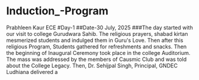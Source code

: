# Induction_-Program
Prabhleen Kaur ECE
#Day-1
##Date-30 July, 2025
###The day started with our visit to college Gurudwara Sahib. The religious prayers, shabad kirtan mesmerized students and indulged them in Guru's Love. 
Then after this religious Program, Students gathered for refreshments and snacks. 
Then the beginning of Inaugural Ceremony took place in the college Auditorium. 
The mass was addressed by the members of Causmic Club and was told about the College Legacy. 
Then, Dr. Sehijpal Singh, Principal, GNDEC Ludhiana delivered a 

